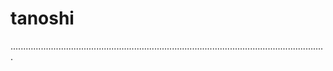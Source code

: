 # tanoshi

.............................................................................................................................